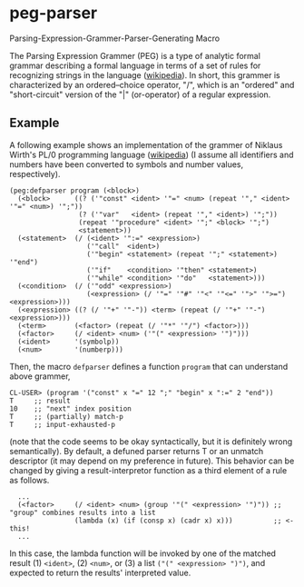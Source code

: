 # peg-parser
Parsing-Expression-Grammer-Parser-Generating Macro

The Parsing Expression Grammer (PEG) is a type of analytic formal grammar describing a formal language in terms of a set of rules
for recognizing strings in the language ([wikipedia](https://en.wikipedia.org/wiki/Parsing_expression_grammar)).
In short, this grammer is characterized by an ordered–choice operator, "/", which is an "ordered" and "short-circuit" version of
the "|" (or-operator) of a regular expression.

## Example
A following example shows an implementation of the grammer of Niklaus Wirth's PL/0 programming language
([wikipedia](https://en.wikipedia.org/wiki/Recursive_descent_parser#Example_parser))
(I assume all identifiers and numbers have been converted to symbols and number values, respectively).
```common-lisp
(peg:defparser program (<block>)
  (<block>      ((? ('"const" <ident> '"=" <num> (repeat '"," <ident> '"=" <num>) '";"))
                 (? ('"var"   <ident> (repeat '"," <ident>) '";"))
                 (repeat '"procedure" <ident> '";" <block> '";")
                 <statement>))
  (<statement>  (/ (<ident> '":=" <expression>)
                   ('"call"  <ident>)
                   ('"begin" <statement> (repeat '";" <statement>) '"end")
                   ('"if"    <condition> '"then" <statement>)
                   ('"while" <condition> '"do"   <statement>)))
  (<condition>  (/ ('"odd" <expression>)
                   (<expression> (/ '"=" '"#" '"<" '"<=" '">" '">=") <expression>)))
  (<expression> ((? (/ '"+" '"-")) <term> (repeat (/ '"+" '"-") <expression>)))
  (<term>       (<factor> (repeat (/ '"*" '"/") <factor>)))
  (<factor>     (/ <ident> <num> ('"(" <expression> '")")))
  (<ident>      '(symbolp))
  (<num>        '(numberp)))
```
Then, the macro `defparser` defines a function `program` that can understand above grammer,
```common-lisp
CL-USER> (program '("const" x "=" 12 ";" "begin" x ":=" 2 "end"))
T     ;; result
10    ;; "next" index position
T     ;; (partially) match-p
T     ;; input-exhausted-p
```
(note that the code seems to be okay syntactically, but it is definitely wrong semantically).
By default, a defuned parser returns T or an unmatch descriptor (it may depend on my preference in future).
This behavior can be changed by giving a result-interpretor function as a third element of a rule as follows.
```common-lisp
  ...
  (<factor>     (/ <ident> <num> (group '"(" <expression> '")")) ;; "group" combines results into a list
                (lambda (x) (if (consp x) (cadr x) x)))          ;; <- this!
  ...
```
In this case, the lambda function will be invoked by one of the matched result (1) `<ident>`, (2) `<num>`,
or (3) a list `("(" <expression> ")")`, and expected to return the results' interpreted value.
